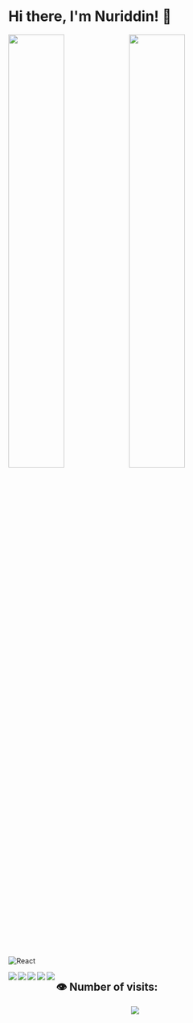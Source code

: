 # Hi there, I'm Nuriddin! 👋

<img align='left' width="47%" src="https://github-readme-stats.vercel.app/api?username=Nuriddin-775&show_icons=true&theme=tokyonight" />

<img align='left' width="47%" src="https://github-readme-stats.vercel.app/api/top-langs/?username=Nuriddin-775&layout=compact&show_icons=true&theme=tokyonight" />

![React](https://img.shields.io/badge/react-%2320232a.svg?style=for-the-badge&logo=react&logoColor=%2361DAFB)

<img align='left' src="https://img.shields.io/badge/html5-%23E34F26.svg?style=for-the-badge&logo=html5&logoColor=white" />
<img align='left' src="https://img.shields.io/badge/SASS-hotpink.svg?style=for-the-badge&logo=SASS&logoColor=white" />
<img align='left' src="https://img.shields.io/badge/javascript-%23323330.svg?style=for-the-badge&logo=javascript&logoColor=%23F7DF1E" />
<img align='left' src="https://img.shields.io/badge/typescript-%23007ACC.svg?style=for-the-badge&logo=typescript&logoColor=white" />
<img align='left' src="https://img.shields.io/badge/vite-%23646CFF.svg?style=for-the-badge&logo=vite&logoColor=white" />

## 👁️ Number of visits:
<p align="center">
   <img src="https://profile-counter.glitch.me/{ganiyevuz}/count.svg"/>
</p>
